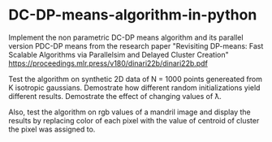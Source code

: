 # DC-DP-means-algorithm-in-python
Implement the non parametric DC-DP means algorithm and its parallel version PDC-DP means from the research paper "Revisiting DP-means: Fast Scalable Algorithms via Parallelsim and Delayed Cluster Creation"
https://proceedings.mlr.press/v180/dinari22b/dinari22b.pdf

Test the algorithm on synthetic 2D data of N = 1000 points genereated from K isotropic gaussians. Demostrate how different random initializations yield different results. Demostrate the effect of changing values of ƛ.

Also, test the algorithm on rgb values of a mandril image and display the results by replacing color of each pixel with the value of centroid of cluster the pixel was assigned to.
